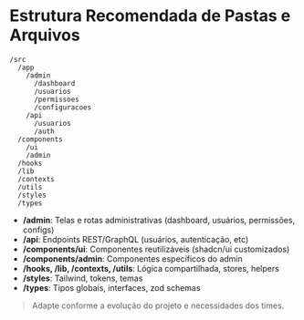 # Estrutura Recomendada de Pastas e Arquivos

```
/src
  /app
    /admin
      /dashboard
      /usuarios
      /permissoes
      /configuracoes
    /api
      /usuarios
      /auth
  /components
    /ui
    /admin
  /hooks
  /lib
  /contexts
  /utils
  /styles
  /types
```

- **/admin**: Telas e rotas administrativas (dashboard, usuários, permissões, configs)
- **/api**: Endpoints REST/GraphQL (usuários, autenticação, etc)
- **/components/ui**: Componentes reutilizáveis (shadcn/ui customizados)
- **/components/admin**: Componentes específicos do admin
- **/hooks, /lib, /contexts, /utils**: Lógica compartilhada, stores, helpers
- **/styles**: Tailwind, tokens, temas
- **/types**: Tipos globais, interfaces, zod schemas

> Adapte conforme a evolução do projeto e necessidades dos times.
